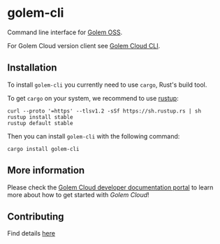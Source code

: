 # golem-cli

Command line interface for [Golem OSS](https://golem.cloud).

For Golem Cloud version client see [Golem Cloud CLI](https://github.com/golemcloud/golem-cloud-cli).


## Installation

To install `golem-cli` you currently need to use `cargo`, Rust's build tool. 

To get `cargo` on your system, we recommend to use [rustup](https://rustup.rs/):

```shell
curl --proto '=https' --tlsv1.2 -sSf https://sh.rustup.rs | sh
rustup install stable
rustup default stable
```

Then you can install `golem-cli` with the following command:

```shell
cargo install golem-cli
```

## More information
Please check the [Golem Cloud developer documentation portal](https://www.golem.cloud/learn) to learn more about how to get started with *Golem Cloud*!

## Contributing
Find details [here](CONTRIBUTING.md)